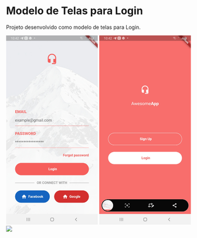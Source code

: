 # Modelo de Telas para Login

Projeto desenvolvido como modelo de telas para Login.

<p>
<img src="/images/Login.jpg" width="250">
<img src="/images/SignIn.jpg" width="250">
<img src="/images/LoginUp.jpg" width="250">
</p>


